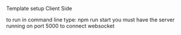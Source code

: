 Template setup Client Side

to run in command line type: npm run start
you must have the server running on port 5000 to connect websocket